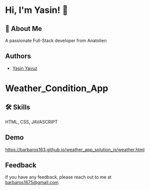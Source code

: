 
# Hi, I'm Yasin! 👋


## 🚀 About Me
A passionate Full-Stack developer from Anatolien


## Authors
- [Yasin Yavuz](https://github.com/barbaros163)


# Weather_Condition_App


## 🛠 Skills
HTML, CSS, JAVASCRIPT


## Demo
https://barbaros163.github.io/weather_app_solution_js/weather.html
## Feedback

If you have any feedback, please reach out to me at barbaros1675@gmail.com

